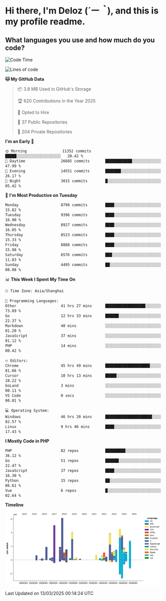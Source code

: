 # **Hi there, I'm Deloz (*´ー｀*), and this is my profile readme.**

## **What languages you use and how much do you code?**

<!--START_SECTION:waka-->
![Code Time](http://img.shields.io/badge/Code%20Time-5%2C885%20hrs%2055%20mins-blue)

![Lines of code](https://img.shields.io/badge/From%20Hello%20World%20I%27ve%20Written-49.2%20million%20lines%20of%20code-blue)

**🐱 My GitHub Data** 

> 📦 3.8 MB Used in GitHub's Storage 
 > 
> 🏆 620 Contributions in the Year 2025
 > 
> 💼 Opted to Hire
 > 
> 📜 37 Public Repositories 
 > 
> 🔑 204 Private Repositories 
 > 
**I'm an Early 🐤** 

```text
🌞 Morning                11352 commits       █████░░░░░░░░░░░░░░░░░░░░   20.42 % 
🌆 Daytime                26685 commits       ████████████░░░░░░░░░░░░░   47.99 % 
🌃 Evening                14551 commits       ███████░░░░░░░░░░░░░░░░░░   26.17 % 
🌙 Night                  3015 commits        █░░░░░░░░░░░░░░░░░░░░░░░░   05.42 % 
```
📅 **I'm Most Productive on Tuesday** 

```text
Monday                   8798 commits        ████░░░░░░░░░░░░░░░░░░░░░   15.82 % 
Tuesday                  9396 commits        ████░░░░░░░░░░░░░░░░░░░░░   16.90 % 
Wednesday                8927 commits        ████░░░░░░░░░░░░░░░░░░░░░   16.05 % 
Thursday                 8523 commits        ████░░░░░░░░░░░░░░░░░░░░░   15.33 % 
Friday                   8888 commits        ████░░░░░░░░░░░░░░░░░░░░░   15.98 % 
Saturday                 6576 commits        ███░░░░░░░░░░░░░░░░░░░░░░   11.83 % 
Sunday                   4495 commits        ██░░░░░░░░░░░░░░░░░░░░░░░   08.08 % 
```


📊 **This Week I Spent My Time On** 

```text
🕑︎ Time Zone: Asia/Shanghai

💬 Programming Languages: 
Other                    41 hrs 27 mins      ██████████████████░░░░░░░   73.89 % 
Go                       12 hrs 33 mins      ██████░░░░░░░░░░░░░░░░░░░   22.37 % 
Markdown                 40 mins             ░░░░░░░░░░░░░░░░░░░░░░░░░   01.20 % 
JavaScript               37 mins             ░░░░░░░░░░░░░░░░░░░░░░░░░   01.12 % 
PHP                      14 mins             ░░░░░░░░░░░░░░░░░░░░░░░░░   00.42 % 

🔥 Editors: 
Chrome                   45 hrs 49 mins      ████████████████████░░░░░   81.66 % 
Cursor                   10 hrs 13 mins      █████░░░░░░░░░░░░░░░░░░░░   18.22 % 
GoLand                   3 mins              ░░░░░░░░░░░░░░░░░░░░░░░░░   00.11 % 
VS Code                  0 secs              ░░░░░░░░░░░░░░░░░░░░░░░░░   00.01 % 

💻 Operating System: 
Windows                  46 hrs 20 mins      █████████████████████░░░░   82.57 % 
Linux                    9 hrs 46 mins       ████░░░░░░░░░░░░░░░░░░░░░   17.43 % 
```

**I Mostly Code in PHP** 

```text
PHP                      82 repos            █████████░░░░░░░░░░░░░░░░   36.12 % 
Go                       51 repos            ██████░░░░░░░░░░░░░░░░░░░   22.47 % 
JavaScript               37 repos            ████░░░░░░░░░░░░░░░░░░░░░   16.30 % 
Python                   15 repos            ██░░░░░░░░░░░░░░░░░░░░░░░   06.61 % 
Vue                      6 repos             █░░░░░░░░░░░░░░░░░░░░░░░░   02.64 % 
```



**Timeline**

![Lines of Code chart](https://raw.githubusercontent.com/deloz/deloz/main/assets/bar_graph.png)


 Last Updated on 13/03/2025 00:14:24 UTC
<!--END_SECTION:waka-->
